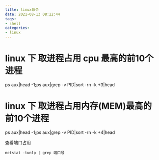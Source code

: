 ```yaml
---
title: linux命令
date: 2021-08-13 08:22:44
tags:
- shell
categories: 
- linux
---
```


# linux 下 取进程占用 cpu 最高的前10个进程
ps aux|head -1;ps aux|grep -v PID|sort -rn -k +3|head


# linux 下 取进程占用内存(MEM)最高的前10个进程
ps aux|head -1;ps aux|grep -v PID|sort -rn -k +4|head

查看端口占用

```
netstat -tunlp | grep 端口号
```

 

